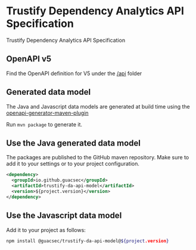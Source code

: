 # Trustify Dependency Analytics API Specification
Trustify Dependency Analytics API Specification

## OpenAPI v5

Find the OpenAPI definition for V5 under the [/api](./api) folder

## Generated data model

The Java and Javascript data models are generated at build time using the
[openapi-generator-maven-plugin](https://github.com/OpenAPITools/openapi-generator/tree/master/modules/openapi-generator-maven-plugin)

Run `mvn package` to generate it.

## Use the Java generated data model

The packages are published to the GitHub maven repository. Make sure to add it to your settings or to your project configuration.

```xml
<dependency>
  <groupId>io.github.guacsec</groupId>
  <artifactId>trustify-da-api-model</artifactId>
  <version>${project.version}</version>
</dependency>
```

## Use the Javascript data model

Add it to your project as follows:

```bash
npm install @guacsec/trustify-da-api-model@${project.version}
```
